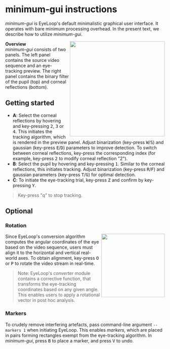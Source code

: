 # minimum-gui instructions #
*minimum-gui* is EyeLoop's default minimalistic graphical user interface. It operates with bare minimum processing overhead. In the present text, we describe how to utilize *minimum-gui*.

<p align="right">
<img src="https://github.com/simonarvin/eyeloop/blob/master/guis/minimum/graphics/instructions_md/start.svg?raw=true" align="right" width = "300">
</p>

**Overview**\
*minimum-gui* consists of two panels. The left panel contains the source video sequence and an eye-tracking preview. The right panel contains the binary filter of the pupil (top) and corneal reflections (bottom).

## Getting started ##
- **A**: Select the corneal reflections by hovering and key-pressing <kbd>2</kbd>, <kbd>3</kbd> or <kbd>4</kbd>. This initiates the tracking algorithm, which is rendered in the preview panel. Adjust binarization (key-press <kbd>W</kbd>/<kbd>S</kbd>) and gaussian (key-press <kbd>E</kbd>/<kbd>D</kbd>) parameters to improve detection. To switch between corneal reflections, key-press the corresponding index (for example, key-press <kbd>2</kbd> to modify corneal reflection "2").
- **B**: Select the pupil by hovering and key-pressing <kbd>1</kbd>. Similar to the corneal reflections, this initiates tracking. Adjust binarization (key-press <kbd>R</kbd>/<kbd>F</kbd>) and gaussian parameters (key-press <kbd>T</kbd>/<kbd>G</kbd>) for optimal detection. 
- **C**: To initiate the eye-tracking trial, key-press <kbd>Z</kbd> and confirm by key-pressing <kbd>Y</kbd>.

> Key-press "q" to stop tracking.

## Optional ##
### Rotation ###
<p align="right">
<img src="https://github.com/simonarvin/eyeloop/blob/master/guis/minimum/graphics/instructions_md/rotation.svg?raw=true" align="right" width = "200">
</p>
Since EyeLoop's conversion algorithm computes the angular coordinates of the eye based on the video sequence, users must align it to the horizontal and vertical real-world axes. To obtain alignment, key-press <kbd>O</kbd> or <kbd>P</kbd> to rotate the video stream in real-time.

> Note: EyeLoop's *converter* module contains a corrective function, that transforms the eye-tracking coordinates based on any given angle. This enables users to apply a rotational vector in post hoc analysis.

### Markers ###
To crudely remove interfering artefacts, pass command-line argument ```--markers 1``` when initiating EyeLoop. This enables *markers*, which are placed in pairs forming rectangles exempt from the eye-tracking algorithm. In *minimum-gui*, press <kbd>B</kbd> to place a marker, and press <kbd>V</kbd> to undo.

